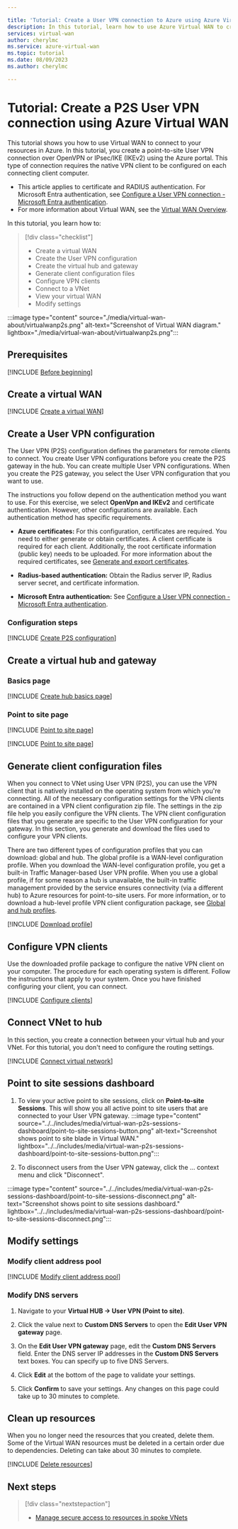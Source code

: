 ```yaml
---

title: 'Tutorial: Create a User VPN connection to Azure using Azure Virtual WAN'
description: In this tutorial, learn how to use Azure Virtual WAN to create a User VPN (point-to-site) connection to Azure.
services: virtual-wan
author: cherylmc
ms.service: azure-virtual-wan
ms.topic: tutorial
ms.date: 08/09/2023
ms.author: cherylmc

---
```

# Tutorial: Create a P2S User VPN connection using Azure Virtual WAN

This tutorial shows you how to use Virtual WAN to connect to your resources in Azure. In this tutorial, you create a point-to-site User VPN connection over OpenVPN or IPsec/IKE (IKEv2) using the Azure portal. This type of connection requires the native VPN client to be configured on each connecting client computer.

* This article applies to certificate and RADIUS authentication. For Microsoft Entra authentication, see [Configure a User VPN connection - Microsoft Entra authentication](virtual-wan-point-to-site-azure-ad.md).
* For more information about Virtual WAN, see the [Virtual WAN Overview](virtual-wan-about.md).

In this tutorial, you learn how to:

> [!div class="checklist"]
> * Create a virtual WAN
> * Create the User VPN configuration
> * Create the virtual hub and gateway
> * Generate client configuration files
> * Configure VPN clients
> * Connect to a VNet
> * View your virtual WAN
> * Modify settings

:::image type="content" source="./media/virtual-wan-about/virtualwanp2s.png" alt-text="Screenshot of Virtual WAN diagram." lightbox="./media/virtual-wan-about/virtualwanp2s.png":::

## Prerequisites

[!INCLUDE [Before beginning](../../includes/virtual-wan-before-include.md)]

## <a name="wan"></a>Create a virtual WAN

[!INCLUDE [Create a virtual WAN](../../includes/virtual-wan-create-vwan-include.md)]

## <a name="p2sconfig"></a>Create a User VPN configuration

The User VPN (P2S) configuration defines the parameters for remote clients to connect. You create User VPN configurations before you create the P2S gateway in the hub. You can create multiple User VPN configurations. When you create the P2S gateway, you select the User VPN configuration that you want to use.

The instructions you follow depend on the authentication method you want to use. For this exercise, we select **OpenVpn and IKEv2** and certificate authentication. However, other configurations are available. Each authentication method has specific requirements.

* **Azure certificates:** For this configuration, certificates are required. You need to either generate or obtain certificates. A client certificate is required for each client. Additionally, the root certificate information (public key) needs to be uploaded. For more information about the required certificates, see [Generate and export certificates](certificates-point-to-site.md).

* **Radius-based authentication:** Obtain the Radius server IP, Radius server secret, and certificate information.

* **Microsoft Entra authentication:** See [Configure a User VPN connection - Microsoft Entra authentication](virtual-wan-point-to-site-azure-ad.md).

### Configuration steps

[!INCLUDE [Create P2S configuration](../../includes/virtual-wan-p2s-configuration-include.md)]

## <a name="hub"></a>Create a virtual hub and gateway

### Basics page

[!INCLUDE [Create hub basics page](../../includes/virtual-wan-hub-basics.md)]

### Point to site page

[!INCLUDE [Point to site page](../../includes/virtual-wan-p2s-gateway-include.md)]

[!INCLUDE [Point to site page](../../includes/virtual-wan-hub-router-provisioning-warning.md)]

## <a name="download"></a>Generate client configuration files

When you connect to VNet using User VPN (P2S), you can use the VPN client that is natively installed on the operating system from which you're connecting. All of the necessary configuration settings for the VPN clients are contained in a VPN client configuration zip file. The settings in the zip file help you easily configure the VPN clients. The VPN client configuration files that you generate are specific to the User VPN configuration for your gateway. In this section, you generate and download the files used to configure your VPN clients.

There are two different types of configuration profiles that you can download: global and hub. The global profile is a WAN-level configuration profile. When you download the WAN-level configuration profile, you get a built-in Traffic Manager-based User VPN profile. When you use a global profile, if for some reason a hub is unavailable, the built-in traffic management provided by the service ensures connectivity (via a different hub) to Azure resources for point-to-site users. For more information, or to download a hub-level profile VPN client configuration package, see [Global and hub profiles](global-hub-profile.md).

[!INCLUDE [Download profile](../../includes/virtual-wan-p2s-download-profile-include.md)]

## <a name="configure-client"></a>Configure VPN clients

Use the downloaded profile package to configure the native VPN client on your computer. The procedure for each operating system is different. Follow the instructions that apply to your system.
Once you have finished configuring your client, you can connect.

[!INCLUDE [Configure clients](../../includes/virtual-wan-p2s-configure-clients-include.md)]

## <a name="connect-vnet"></a>Connect VNet to hub

In this section, you create a connection between your virtual hub and your VNet. For this tutorial, you don't need to configure the routing settings.

[!INCLUDE [Connect virtual network](../../includes/virtual-wan-connect-vnet-hub-include.md)]

## <a name="viewwan"></a>Point to site sessions dashboard

1. To view your active point to site sessions, click on **Point-to-site Sessions**. This will show you all active point to site users that are connected to your User VPN gateway.
  :::image type="content" source="../../includes/media/virtual-wan-p2s-sessions-dashboard/point-to-site-sessions-button.png" alt-text="Screenshot shows point to site blade in Virtual WAN." lightbox="../../includes/media/virtual-wan-p2s-sessions-dashboard/point-to-site-sessions-button.png":::

1. To disconnect users from the User VPN gateway, click the ... context menu and click "Disconnect".	

 :::image type="content" source="../../includes/media/virtual-wan-p2s-sessions-dashboard/point-to-site-sessions-disconnect.png" alt-text="Screenshot shows point to site sessions dashboard." lightbox="../../includes/media/virtual-wan-p2s-sessions-dashboard/point-to-site-sessions-disconnect.png":::

## Modify settings

### <a name="address-pool"></a>Modify client address pool

[!INCLUDE [Modify client address pool](../../includes/virtual-wan-client-address-pool-include.md)]

### <a name="dns"></a>Modify DNS servers

1. Navigate to your **Virtual HUB -> User VPN (Point to site)**.

1. Click the value next to **Custom DNS Servers** to open the **Edit User VPN gateway** page.

1. On the **Edit User VPN gateway** page, edit the **Custom DNS Servers** field. Enter the DNS server IP addresses in the **Custom DNS Servers** text boxes. You can specify up to five DNS Servers.

1. Click **Edit** at the bottom of the page to validate your settings.

1. Click **Confirm** to save your settings. Any changes on this page could take up to 30 minutes to complete.

## <a name="cleanup"></a>Clean up resources

When you no longer need the resources that you created, delete them. Some of the Virtual WAN resources must be deleted in a certain order due to dependencies. Deleting can take about 30 minutes to complete.

[!INCLUDE [Delete resources](../../includes/virtual-wan-resource-cleanup.md)]

## Next steps

> [!div class="nextstepaction"]
> * [Manage secure access to resources in spoke VNets](manage-secure-access-resources-spoke-p2s.md)
